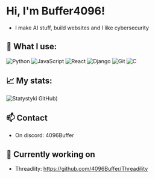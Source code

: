 # Hi, I'm Buffer4096! 

- I make AI stuff, build websites and I like cybersecurity

## 🔧 What I use:

![Python](https://img.shields.io/badge/-Python-3776AB?style=flat-square&logo=python&logoColor=white)
![JavaScript](https://img.shields.io/badge/-JavaScript-F7DF1E?style=flat-square&logo=javascript&logoColor=black)
![React](https://img.shields.io/badge/-React-61DAFB?style=flat-square&logo=react&logoColor=black)
![Django](https://img.shields.io/badge/-Django-092E20?style=flat-square&logo=django&logoColor=white)
![Git](https://img.shields.io/badge/-Git-F05032?style=flat-square&logo=git&logoColor=white)
![C](https://img.shields.io/badge/-C-A8B9CC?style=flat-square&logo=c&logoColor=white)

## 📈 My stats:

![Statystyki GitHub](https://github-readme-stats.vercel.app/api?username=4096Buffer&show_icons=true&include_all_commits=true&theme=radical))

## 📫 Contact

- On discord: 4096Buffer

## 📝 Currently working on
  - Threadlity: https://github.com/4096Buffer/Threadility

